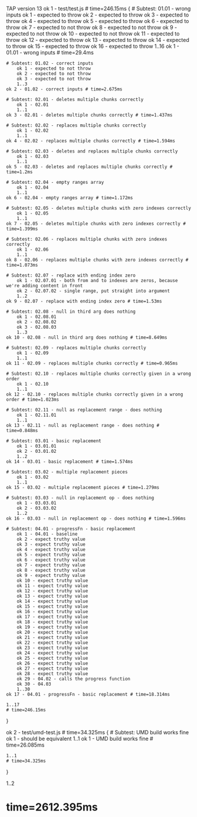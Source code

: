 TAP version 13
ok 1 - test/test.js # time=246.15ms {
    # Subtest: 01.01 - wrong inputs
        ok 1 - expected to throw
        ok 2 - expected to throw
        ok 3 - expected to throw
        ok 4 - expected to throw
        ok 5 - expected to throw
        ok 6 - expected to throw
        ok 7 - expected to not throw
        ok 8 - expected to not throw
        ok 9 - expected to not throw
        ok 10 - expected to not throw
        ok 11 - expected to throw
        ok 12 - expected to throw
        ok 13 - expected to throw
        ok 14 - expected to throw
        ok 15 - expected to throw
        ok 16 - expected to throw
        1..16
    ok 1 - 01.01 - wrong inputs # time=29.4ms
    
    # Subtest: 01.02 - correct inputs
        ok 1 - expected to not throw
        ok 2 - expected to not throw
        ok 3 - expected to not throw
        1..3
    ok 2 - 01.02 - correct inputs # time=2.675ms
    
    # Subtest: 02.01 - deletes multiple chunks correctly
        ok 1 - 02.01
        1..1
    ok 3 - 02.01 - deletes multiple chunks correctly # time=1.437ms
    
    # Subtest: 02.02 - replaces multiple chunks correctly
        ok 1 - 02.02
        1..1
    ok 4 - 02.02 - replaces multiple chunks correctly # time=1.594ms
    
    # Subtest: 02.03 - deletes and replaces multiple chunks correctly
        ok 1 - 02.03
        1..1
    ok 5 - 02.03 - deletes and replaces multiple chunks correctly # time=1.2ms
    
    # Subtest: 02.04 - empty ranges array
        ok 1 - 02.04
        1..1
    ok 6 - 02.04 - empty ranges array # time=1.172ms
    
    # Subtest: 02.05 - deletes multiple chunks with zero indexes correctly
        ok 1 - 02.05
        1..1
    ok 7 - 02.05 - deletes multiple chunks with zero indexes correctly # time=1.399ms
    
    # Subtest: 02.06 - replaces multiple chunks with zero indexes correctly
        ok 1 - 02.06
        1..1
    ok 8 - 02.06 - replaces multiple chunks with zero indexes correctly # time=1.073ms
    
    # Subtest: 02.07 - replace with ending index zero
        ok 1 - 02.07.01 - both from and to indexes are zeros, because we're adding content in front
        ok 2 - 02.07.02 - single range, put straight into argument
        1..2
    ok 9 - 02.07 - replace with ending index zero # time=1.53ms
    
    # Subtest: 02.08 - null in third arg does nothing
        ok 1 - 02.08.01
        ok 2 - 02.08.02
        ok 3 - 02.08.03
        1..3
    ok 10 - 02.08 - null in third arg does nothing # time=8.649ms
    
    # Subtest: 02.09 - replaces multiple chunks correctly
        ok 1 - 02.09
        1..1
    ok 11 - 02.09 - replaces multiple chunks correctly # time=0.965ms
    
    # Subtest: 02.10 - replaces multiple chunks correctly given in a wrong order
        ok 1 - 02.10
        1..1
    ok 12 - 02.10 - replaces multiple chunks correctly given in a wrong order # time=1.023ms
    
    # Subtest: 02.11 - null as replacement range - does nothing
        ok 1 - 02.11.01
        1..1
    ok 13 - 02.11 - null as replacement range - does nothing # time=0.848ms
    
    # Subtest: 03.01 - basic replacement
        ok 1 - 03.01.01
        ok 2 - 03.01.02
        1..2
    ok 14 - 03.01 - basic replacement # time=1.574ms
    
    # Subtest: 03.02 - multiple replacement pieces
        ok 1 - 03.02
        1..1
    ok 15 - 03.02 - multiple replacement pieces # time=1.279ms
    
    # Subtest: 03.03 - null in replacement op - does nothing
        ok 1 - 03.03.01
        ok 2 - 03.03.02
        1..2
    ok 16 - 03.03 - null in replacement op - does nothing # time=1.596ms
    
    # Subtest: 04.01 - progressFn - basic replacement
        ok 1 - 04.01 - baseline
        ok 2 - expect truthy value
        ok 3 - expect truthy value
        ok 4 - expect truthy value
        ok 5 - expect truthy value
        ok 6 - expect truthy value
        ok 7 - expect truthy value
        ok 8 - expect truthy value
        ok 9 - expect truthy value
        ok 10 - expect truthy value
        ok 11 - expect truthy value
        ok 12 - expect truthy value
        ok 13 - expect truthy value
        ok 14 - expect truthy value
        ok 15 - expect truthy value
        ok 16 - expect truthy value
        ok 17 - expect truthy value
        ok 18 - expect truthy value
        ok 19 - expect truthy value
        ok 20 - expect truthy value
        ok 21 - expect truthy value
        ok 22 - expect truthy value
        ok 23 - expect truthy value
        ok 24 - expect truthy value
        ok 25 - expect truthy value
        ok 26 - expect truthy value
        ok 27 - expect truthy value
        ok 28 - expect truthy value
        ok 29 - 04.02 - calls the progress function
        ok 30 - 04.03
        1..30
    ok 17 - 04.01 - progressFn - basic replacement # time=18.314ms
    
    1..17
    # time=246.15ms
}

ok 2 - test/umd-test.js # time=34.325ms {
    # Subtest: UMD build works fine
        ok 1 - should be equivalent
        1..1
    ok 1 - UMD build works fine # time=26.085ms
    
    1..1
    # time=34.325ms
}

1..2
# time=2612.395ms

